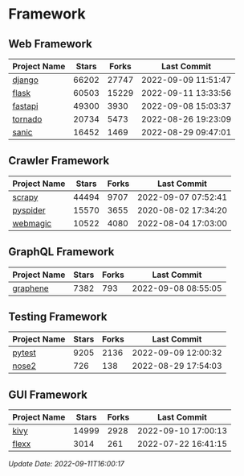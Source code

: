 # Framework

## Web Framework
| Project Name | Stars | Forks | Last Commit |
| ------------ | ----- | ----- | ----------- |
| [django](https://github.com/django/django) | 66202 | 27747 | 2022-09-09 11:51:47 |
| [flask](https://github.com/pallets/flask) | 60503 | 15229 | 2022-09-11 13:33:56 |
| [fastapi](https://github.com/tiangolo/fastapi) | 49300 | 3930 | 2022-09-08 15:03:37 |
| [tornado](https://github.com/tornadoweb/tornado) | 20734 | 5473 | 2022-08-26 19:23:09 |
| [sanic](https://github.com/sanic-org/sanic) | 16452 | 1469 | 2022-08-29 09:47:01 |

## Crawler Framework
| Project Name | Stars | Forks | Last Commit |
| ------------ | ----- | ----- | ----------- |
| [scrapy](https://github.com/scrapy/scrapy) | 44494 | 9707 | 2022-09-07 07:52:41 |
| [pyspider](https://github.com/binux/pyspider) | 15570 | 3655 | 2020-08-02 17:34:20 |
| [webmagic](https://github.com/code4craft/webmagic) | 10522 | 4080 | 2022-08-04 17:03:00 |

## GraphQL Framework
| Project Name | Stars | Forks | Last Commit |
| ------------ | ----- | ----- | ----------- |
| [graphene](https://github.com/graphql-python/graphene) | 7382 | 793 | 2022-09-08 08:55:05 |

## Testing Framework
| Project Name | Stars | Forks | Last Commit |
| ------------ | ----- | ----- | ----------- |
| [pytest](https://github.com/pytest-dev/pytest) | 9205 | 2136 | 2022-09-09 12:00:32 |
| [nose2](https://github.com/nose-devs/nose2) | 726 | 138 | 2022-08-29 17:54:03 |

## GUI Framework
| Project Name | Stars | Forks | Last Commit |
| ------------ | ----- | ----- | ----------- |
| [kivy](https://github.com/kivy/kivy) | 14999 | 2928 | 2022-09-10 17:00:13 |
| [flexx](https://github.com/flexxui/flexx) | 3014 | 261 | 2022-07-22 16:41:15 |

*Update Date: 2022-09-11T16:00:17*